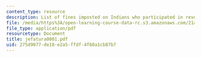 ```yaml
---
content_type: resource
description: List of fines imposted on Indians who participated in revolt.
file: /media/https%3A/open-learning-course-data-rc.s3.amazonaws.com/21a-441-the-conquest-of-america-spring-2004/275d9077de18e2a5ffdf4f60a1cb87b7_jefatura0001.pdf
file_type: application/pdf
resourcetype: Document
title: jefatura0001.pdf
uid: 275d9077-de18-e2a5-ffdf-4f60a1cb87b7
---
```

